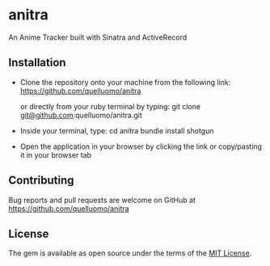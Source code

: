 # anitra
An Anime Tracker built with Sinatra and ActiveRecord

## Installation

- Clone the repository onto your machine from the following link:
  https://github.com/quelluomo/anitra

  or directly from your ruby terminal by typing:
  git clone git@github.com:quelluomo/anitra.git

- Inside your terminal, type:
  cd anitra
  bundle install
  shotgun

- Open the application in your browser by clicking the link or copy/pasting it in your browser tab

## Contributing

Bug reports and pull requests are welcome on GitHub at https://github.com/quelluomo/anitra

## License

The gem is available as open source under the terms of the [MIT License](https://opensource.org/licenses/MIT).

